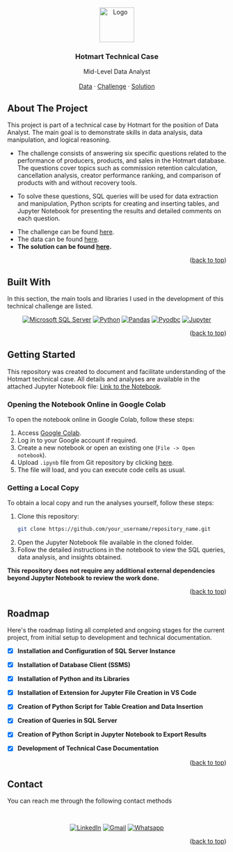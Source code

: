 <a id="readme-top"></a>

<!-- PROJECT LOGO -->
<br />
<div align="center">
  <a href="https://github.com/othneildrew/Best-README-Template">
    <img src="images/logo.png" alt="Logo" width="80" height="80">
  </a>

  <h3 align="center">Hotmart Technical Case</h3>

  <p align="center">
    Mid-Level Data Analyst
    <br />
    <br />
    <a href="https://github.com/othneildrew/Best-README-Template">Data</a>
    ·
    <a href="https://github.com/othneildrew/Best-README-Template/issues/new?labels=bug&template=bug-report---.md">Challenge</a>
    ·
    <a href="https://github.com/othneildrew/Best-README-Template/issues/new?labels=enhancement&template=feature-request---.md">Solution</a>
  </p>
</div>


<!-- ABOUT THE PROJECT -->
## About The Project

This project is part of a technical case by Hotmart for the position of Data Analyst. The main goal is to demonstrate skills in data analysis, data manipulation, and logical reasoning.

* The challenge consists of answering six specific questions related to the performance of producers, products, and sales in the Hotmart database. The questions cover topics such as commission retention calculation, cancellation analysis, creator performance ranking, and comparison of products with and without recovery tools.

* To solve these questions, SQL queries will be used for data extraction and manipulation, Python scripts for creating and inserting tables, and Jupyter Notebook for presenting the results and detailed comments on each question.

- The challenge can be found [here](link_to_pdf_folder).
- The data can be found [here](link_to_pdf_folder).
- **The solution can be found [here](link_to_pdf_folder).**


<p align="right">(<a href="#readme-top">back to top</a>)</p>


## Built With

In this section, the main tools and libraries I used in the development of this technical challenge are listed.

<div align="Center">
  
[![Microsoft SQL Server](https://img.shields.io/badge/SQL_Server-CC2927?style=for-the-badge&logo=microsoft-sql-server&logoColor=white)](https://www.microsoft.com/sql-server)
[![Python](https://img.shields.io/badge/Python-3776AB?style=for-the-badge&logo=microsoft-sql-server&logoColor=white)](https://www.python.org)
[![Pandas](https://img.shields.io/badge/pandas-150458?style=for-the-badge&logo=microsoft-sql-server&logoColor=white)](https://pandas.pydata.org)
[![Pyodbc](https://img.shields.io/badge/pyodbc-333D66?style=for-the-badge&logo=microsoft-sql-server&logoColor=white)](https://github.com/mkleehammer/pyodbc)
[![Jupyter](https://img.shields.io/badge/Jupyter-F37626?style=for-the-badge&logo=microsoft-sql-server&logoColor=white)](https://jupyter.org)

</div>

<p align="right">(<a href="#readme-top">back to top</a>)</p>


<!-- GETTING STARTED -->
## Getting Started

This repository was created to document and facilitate understanding of the Hotmart technical case. All details and analyses are available in the attached Jupyter Notebook file: [Link to the Notebook](repository_folder_link/notebook.ipynb).

### Opening the Notebook Online in Google Colab

To open the notebook online in Google Colab, follow these steps:

1. Access [Google Colab](https://colab.research.google.com/).
2. Log in to your Google account if required.
3. Create a new notebook or open an existing one (`File -> Open notebook`).
4. Upload `.ipynb` file from Git repository by clicking [here](repository_git_link).
5. The file will load, and you can execute code cells as usual.

### Getting a Local Copy

To obtain a local copy and run the analyses yourself, follow these steps:

1. Clone this repository:
   ```sh
   git clone https://github.com/your_username/repository_name.git
   ```
2. Open the Jupyter Notebook file available in the cloned folder.
3. Follow the detailed instructions in the notebook to view the SQL queries, data analysis, and insights obtained.

**This repository does not require any additional external dependencies beyond Jupyter Notebook to review the work done.**


<p align="right">(<a href="#readme-top">back to top</a>)</p>

<!-- ROADMAP -->
## Roadmap

Here's the roadmap listing all completed and ongoing stages for the current project, from initial setup to development and technical documentation.

- [x] **Installation and Configuration of SQL Server Instance**
- [x] **Installation of Database Client (SSMS)**
- [x] **Installation of Python and its Libraries**
- [x] **Installation of Extension for Jupyter File Creation in VS Code**
- [x] **Creation of Python Script for Table Creation and Data Insertion**
- [x] **Creation of Queries in SQL Server**
- [x] **Creation of Python Script in Jupyter Notebook to Export Results**
- [x] **Development of Technical Case Documentation**



<p align="right">(<a href="#readme-top">back to top</a>)</p>



<!-- ACKNOWLEDGMENTS -->
## Contact

You can reach me through the following contact methods

<br />

<div align="Center">
  
[![LinkedIn][linkedin-shield]][linkedin-url]
[![Gmail][email-shield]][email-url]
[![Whatsapp][whatsapp-shield]][whatsapp-url]

</div>
<p align="right">(<a href="#readme-top">back to top</a>)</p>


<!-- MARKDOWN LINKS & IMAGES -->

[linkedin-shield]: https://img.shields.io/badge/-LinkedIn-black.svg?style=for-the-badge&logo=linkedin&colorB=555
[linkedin-url]: https://www.linkedin.com/in/sarah-kelly-024351155/
[email-shield]: https://img.shields.io/badge/Gmail-black?style=for-the-badge&logo=gmail&colorB=555&logoColor=white
[email-url]: mailto:sarah.sqn@gmail.com
[whatsapp-shield]: https://img.shields.io/badge/Whatsapp-black?style=for-the-badge&logo=whatsapp&colorB=555&logoColor=white
[whatsapp-url]: https://wa.me/5531983238839/

